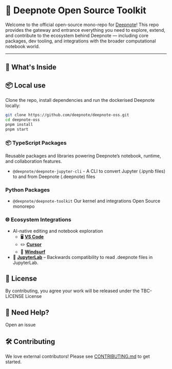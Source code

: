 # 🧠 Deepnote Open Source Toolkit

Welcome to the official open-source mono-repo for [Deepnote](https://deepnote.com)! This repo provides the gateway and entrance everything you need to explore, extend, and contribute to the ecosystem behind Deepnote — including core packages, dev tooling, and integrations with the broader computational notebook world. 

---

## 🚀 What's Inside

## 📦 Local use

Clone the repo, install dependencies and run the dockerised Deepnote locally:

```bash
git clone https://github.com/deepnote/deepnote-oss.git
cd deepnote-oss
pnpm install
pnpm start
```
### 📦 TypeScript Packages
Reusable packages and libraries powering Deepnote’s notebook, runtime, and collaboration features.

- `@deepnote/deepnote-jupyter-cli` - A CLI to convert Jupyter (.ipynb files) to and from Deepnote (.deepnote) files

### Python Packages

- `@deepnote/deepnote-toolkit` Our kernel and integrations Open Source monorepo

### 🌐 Ecosystem Integrations

- AI-native editing and notebook exploration
    - 🖥️ **[VS Code](https://github.com/deepnote/vscode-deepnote)**
    - ✏️ **[Cursor](https://github.com/deepnote/vscode-deepnote)**
    - 🌊 **[Windsurf](https://github.com/deepnote/vscode-deepnote)**
- 🧪 **[JupyterLab](https://github.com/deepnote/jupyterlab-deepnote)** – Backwards compatibility to read .deepnote files in JupyterLab.


## 📄 License

By contributing, you agree your work will be released under the TBC-LICENSE License


## 🙌 Need Help?

Open an issue

## 🛠️ Contributing

We love external contributors!
Please see [CONTRIBUTING.md](CONTRIBUTING.md) to get started.
